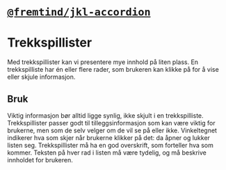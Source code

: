 # [`@fremtind/jkl-accordion`](https://fremtind.github.io/jokul/components/accordion/)

# Trekkspillister
Med trekkspillister kan vi presentere mye innhold på liten plass. En trekkspilliste har én eller flere rader, som brukeren kan klikke på for å vise eller skjule informasjon.

## Bruk
Viktig informasjon bør alltid ligge synlig, ikke skjult i en trekkspilliste. Trekkspillister passer godt til tilleggsinformasjon som kan være viktig for brukerne, men som de selv velger om de vil se på eller ikke. Vinkeltegnet indikerer hva som skjer når brukerne klikker på det: da åpner og lukker listen seg. Trekkspillister må ha en god overskrift, som forteller hva som kommer. Teksten på hver rad i listen må være tydelig, og må beskrive innholdet for brukeren.
